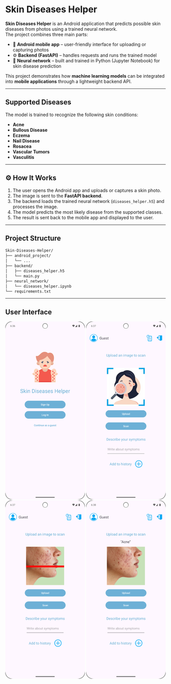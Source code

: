 # Skin Diseases Helper  

**Skin Diseases Helper** is an Android application that predicts possible skin diseases from photos using a trained neural network.  
The project combines three main parts:  

- 📱 **Android mobile app** – user-friendly interface for uploading or capturing photos  
- ⚙️ **Backend (FastAPI)** – handles requests and runs the trained model  
- 🤖 **Neural network** – built and trained in Python (Jupyter Notebook) for skin disease prediction  

This project demonstrates how **machine learning models** can be integrated into **mobile applications** through a lightweight backend API.  

---

## Supported Diseases  

The model is trained to recognize the following skin conditions:  
- **Acne**  
- **Bullous Disease**  
- **Eczema**  
- **Nail Disease**  
- **Rosacea**  
- **Vascular Tumors**  
- **Vasculitis**  

---

## ⚙️ How It Works  

1. The user opens the Android app and uploads or captures a skin photo.  
2. The image is sent to the **FastAPI backend**.  
3. The backend loads the trained neural network (`diseases_helper.h5`) and processes the image.  
4. The model predicts the most likely disease from the supported classes.  
5. The result is sent back to the mobile app and displayed to the user.  

---

## Project Structure
```
Skin-Diseases-Helper/
├── android_project/
│   └── ... 
├── backend/
│   ├── diseases_helper.h5
│   └── main.py
├── neural_network/
│   └── diseases_helper.ipynb
└── requirements.txt
```
---

## User Interface

<p align="center">
  <img src="main_page.png" alt="Home Screen" width="250"/>
  <img src="upload_page.png" alt="Upload Page" width="250"/>
  <img src="scanning.png" alt="Scanning" width="250"/>
  <img src="prediction.png" alt="Prediction" width="250"/>
</p>
